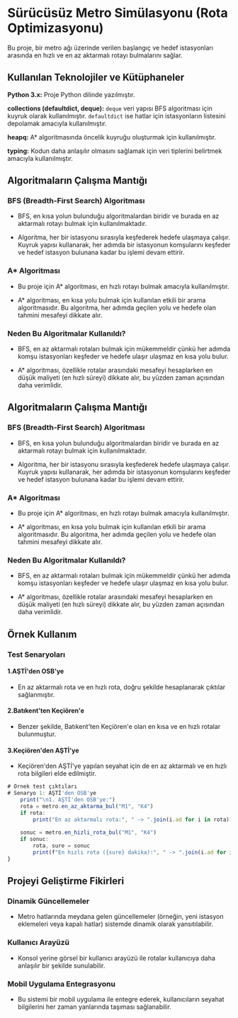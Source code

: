 
# Sürücüsüz Metro Simülasyonu (Rota Optimizasyonu)

Bu proje, bir metro ağı üzerinde verilen başlangıç ve hedef istasyonları arasında en hızlı ve en az aktarmalı rotayı bulmalarını sağlar.


## Kullanılan Teknolojiler ve Kütüphaneler

**Python 3.x:** Proje Python dilinde yazılmıştır.

**collections (defaultdict, deque):** `deque` veri yapısı BFS algoritması için kuyruk olarak kullanılmıştır. `defaultdict` ise hatlar için istasyonların listesini depolamak amacıyla kullanılmıştır.

**heapq:** A* algoritmasında öncelik kuyruğu oluşturmak için kullanılmıştır.

**typing:** Kodun daha anlaşılır olmasını sağlamak için veri tiplerini belirtmek amacıyla kullanılmıştır.
  
## Algoritmaların Çalışma Mantığı

### BFS (Breadth-First Search) Algoritması

- BFS, en kısa yolun bulunduğu algoritmalardan biridir ve burada en az aktarmalı rotayı bulmak için kullanılmaktadır.

- Algoritma, her bir istasyonu sırasıyla keşfederek hedefe ulaşmaya çalışır. Kuyruk yapısı kullanarak, her adımda bir istasyonun komşularını keşfeder ve hedef istasyon bulunana kadar bu işlemi devam ettirir.

### A* Algoritması
- Bu proje için A* algoritması, en hızlı rotayı bulmak amacıyla kullanılmıştır.

- A* algoritması, en kısa yolu bulmak için kullanılan etkili bir arama algoritmasıdır. Bu algoritma, her adımda geçilen yolu ve hedefe olan tahmini mesafeyi dikkate alır.

### Neden Bu Algoritmalar Kullanıldı?
- BFS, en az aktarmalı rotaları bulmak için mükemmeldir çünkü her adımda komşu istasyonları keşfeder ve hedefe ulaşır ulaşmaz en kısa yolu bulur.

- A* algoritması, özellikle rotalar arasındaki mesafeyi hesaplarken en düşük maliyeti (en hızlı süreyi) dikkate alır, bu yüzden zaman açısından daha verimlidir.
## Algoritmaların Çalışma Mantığı

### BFS (Breadth-First Search) Algoritması

- BFS, en kısa yolun bulunduğu algoritmalardan biridir ve burada en az aktarmalı rotayı bulmak için kullanılmaktadır.

- Algoritma, her bir istasyonu sırasıyla keşfederek hedefe ulaşmaya çalışır. Kuyruk yapısı kullanarak, her adımda bir istasyonun komşularını keşfeder ve hedef istasyon bulunana kadar bu işlemi devam ettirir.

### A* Algoritması
- Bu proje için A* algoritması, en hızlı rotayı bulmak amacıyla kullanılmıştır.

- A* algoritması, en kısa yolu bulmak için kullanılan etkili bir arama algoritmasıdır. Bu algoritma, her adımda geçilen yolu ve hedefe olan tahmini mesafeyi dikkate alır.

### Neden Bu Algoritmalar Kullanıldı?
- BFS, en az aktarmalı rotaları bulmak için mükemmeldir çünkü her adımda komşu istasyonları keşfeder ve hedefe ulaşır ulaşmaz en kısa yolu bulur.

- A* algoritması, özellikle rotalar arasındaki mesafeyi hesaplarken en düşük maliyeti (en hızlı süreyi) dikkate alır, bu yüzden zaman açısından daha verimlidir.
## Örnek Kullanım

### Test Senaryoları
#### 1.AŞTİ'den OSB'ye
- En az aktarmalı rota ve en hızlı rota, doğru şekilde hesaplanarak çıktılar sağlanmıştır.

#### 2.Batıkent'ten Keçiören'e
- Benzer şekilde, Batıkent'ten Keçiören'e olan en kısa ve en hızlı rotalar bulunmuştur.

#### 3.Keçiören'den AŞTİ'ye
- Keçiören'den AŞTİ'ye yapılan seyahat için de en az aktarmalı ve en hızlı rota bilgileri elde edilmiştir.

```javascript
# Örnek test çıktıları
# Senaryo 1: AŞTİ'den OSB'ye
    print("\n1. AŞTİ'den OSB'ye:")
    rota = metro.en_az_aktarma_bul("M1", "K4")
    if rota:
        print("En az aktarmalı rota:", " -> ".join(i.ad for i in rota))
    
    sonuc = metro.en_hizli_rota_bul("M1", "K4")
    if sonuc:
        rota, sure = sonuc
        print(f"En hızlı rota ({sure} dakika):", " -> ".join(i.ad for i in rota))
}
```

  
## Projeyi Geliştirme Fikirleri

### Dinamik Güncellemeler
- Metro hatlarında meydana gelen güncellemeler (örneğin, yeni istasyon eklemeleri veya kapalı hatlar) sistemde dinamik olarak yansıtılabilir.

### Kullanıcı Arayüzü 
- Konsol yerine görsel bir kullanıcı arayüzü ile rotalar kullanıcıya daha anlaşılır bir şekilde sunulabilir.

### Mobil Uygulama Entegrasyonu
- Bu sistemi bir mobil uygulama ile entegre ederek, kullanıcıların seyahat bilgilerini her zaman yanlarında taşıması sağlanabilir.
